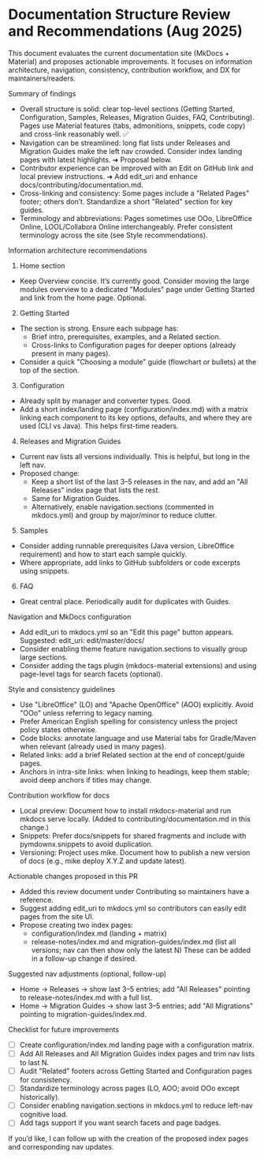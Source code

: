 # Documentation Structure Review and Recommendations (Aug 2025)

This document evaluates the current documentation site (MkDocs + Material) and proposes actionable improvements. It focuses on information architecture, navigation, consistency, contribution workflow, and DX for maintainers/readers.

Summary of findings
- Overall structure is solid: clear top-level sections (Getting Started, Configuration, Samples, Releases, Migration Guides, FAQ, Contributing). Pages use Material features (tabs, admonitions, snippets, code copy) and cross-link reasonably well. ✅
- Navigation can be streamlined: long flat lists under Releases and Migration Guides make the left nav crowded. Consider index landing pages with latest highlights. ➔ Proposal below.
- Contributor experience can be improved with an Edit on GitHub link and local preview instructions. ➔ Add edit_uri and enhance docs/contributing/documentation.md.
- Cross-linking and consistency: Some pages include a "Related Pages" footer; others don’t. Standardize a short "Related" section for key guides.
- Terminology and abbreviations: Pages sometimes use OOo, LibreOffice Online, LOOL/Collabora Online interchangeably. Prefer consistent terminology across the site (see Style recommendations).

Information architecture recommendations
1) Home section
- Keep Overview concise. It’s currently good. Consider moving the large modules overview to a dedicated "Modules" page under Getting Started and link from the home page. Optional.

2) Getting Started
- The section is strong. Ensure each subpage has:
  - Brief intro, prerequisites, examples, and a Related section.
  - Cross-links to Configuration pages for deeper options (already present in many pages).
- Consider a quick "Choosing a module" guide (flowchart or bullets) at the top of the section.

3) Configuration
- Already split by manager and converter types. Good.
- Add a short index/landing page (configuration/index.md) with a matrix linking each component to its key options, defaults, and where they are used (CLI vs Java). This helps first-time readers.

4) Releases and Migration Guides
- Current nav lists all versions individually. This is helpful, but long in the left nav.
- Proposed change:
  - Keep a short list of the last 3–5 releases in the nav, and add an "All Releases" index page that lists the rest.
  - Same for Migration Guides.
  - Alternatively, enable navigation.sections (commented in mkdocs.yml) and group by major/minor to reduce clutter.

5) Samples
- Consider adding runnable prerequisites (Java version, LibreOffice requirement) and how to start each sample quickly.
- Where appropriate, add links to GitHub subfolders or code excerpts using snippets.

6) FAQ
- Great central place. Periodically audit for duplicates with Guides.

Navigation and MkDocs configuration
- Add edit_uri to mkdocs.yml so an "Edit this page" button appears. Suggested:
  edit_uri: edit/master/docs/
- Consider enabling theme feature navigation.sections to visually group large sections.
- Consider adding the tags plugin (mkdocs-material extensions) and using page-level tags for search facets (optional).

Style and consistency guidelines
- Use "LibreOffice" (LO) and "Apache OpenOffice" (AOO) explicitly. Avoid "OOo" unless referring to legacy naming.
- Prefer American English spelling for consistency unless the project policy states otherwise.
- Code blocks: annotate language and use Material tabs for Gradle/Maven when relevant (already used in many pages).
- Related links: add a brief Related section at the end of concept/guide pages.
- Anchors in intra-site links: when linking to headings, keep them stable; avoid deep anchors if titles may change.

Contribution workflow for docs
- Local preview: Document how to install mkdocs-material and run mkdocs serve locally. (Added to contributing/documentation.md in this change.)
- Snippets: Prefer docs/snippets for shared fragments and include with pymdownx.snippets to avoid duplication.
- Versioning: Project uses mike. Document how to publish a new version of docs (e.g., mike deploy X.Y.Z and update latest).

Actionable changes proposed in this PR
- Added this review document under Contributing so maintainers have a reference.
- Suggest adding edit_uri to mkdocs.yml so contributors can easily edit pages from the site UI.
- Propose creating two index pages:
  - configuration/index.md (landing + matrix)
  - release-notes/index.md and migration-guides/index.md (list all versions; nav can then show only the latest N)
  These can be added in a follow-up change if desired.

Suggested nav adjustments (optional, follow-up)
- Home → Releases → show last 3–5 entries; add "All Releases" pointing to release-notes/index.md with a full list.
- Home → Migration Guides → show last 3–5 entries; add "All Migrations" pointing to migration-guides/index.md.

Checklist for future improvements
- [ ] Create configuration/index.md landing page with a configuration matrix.
- [ ] Add All Releases and All Migration Guides index pages and trim nav lists to last N.
- [ ] Audit "Related" footers across Getting Started and Configuration pages for consistency.
- [ ] Standardize terminology across pages (LO, AOO; avoid OOo except historically).
- [ ] Consider enabling navigation.sections in mkdocs.yml to reduce left-nav cognitive load.
- [ ] Add tags support if you want search facets and page badges.

If you’d like, I can follow up with the creation of the proposed index pages and corresponding nav updates.
